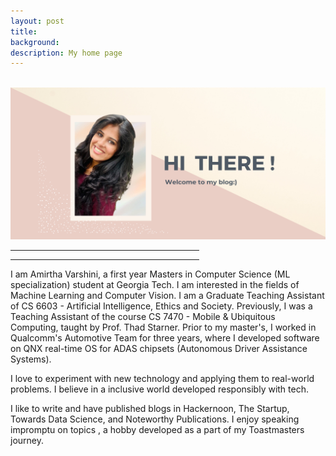 ```yaml
---
layout: post
title: 
background: 
description: My home page
---
```



<br>

<img src="/assets/img/home_page.png" class="img-fluid"/>

<hr width="60%">
<blockquote style="text-align: center;">
    <p></p>
</blockquote>
<hr width="60%">

<p>
	I am Amirtha Varshini, a first year Masters in Computer Science (ML specialization) student at Georgia Tech. I am interested in the fields of Machine Learning and Computer Vision. I am a Graduate Teaching Assistant of CS 6603 - Artificial Intelligence, Ethics and Society. Previously, I was a Teaching Assistant of the course  CS 7470 - Mobile & Ubiquitous Computing, taught by Prof. Thad Starner. Prior to my master's, I worked in Qualcomm's Automotive Team for three years, where I developed software on QNX real-time OS for ADAS chipsets (Autonomous Driver Assistance Systems).
<br>
</p>

<p>

I love to experiment with new technology and applying them to real-world problems. I believe in a inclusive world developed responsibly with tech. 

</p>

<p>
	I like to write and have published blogs in Hackernoon, The Startup, Towards Data Science, and Noteworthy Publications. I enjoy speaking impromptu on topics , a hobby developed as a part of my Toastmasters journey.
 </p>
